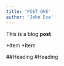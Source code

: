 ```yaml
---
title: 'POST ONE'
author: 'John Doe'
---
```


This is a blog **post**

*Item
*Item

##Heading
#Heading
